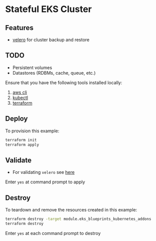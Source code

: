 # Stateful EKS Cluster

## Features

- [velero](https://github.com/vmware-tanzu/velero) for cluster backup and restore

## TODO

- Persistent volumes
- Datastores (RDBMs, cache, queue, etc.)

Ensure that you have the following tools installed locally:

1. [aws cli](https://docs.aws.amazon.com/cli/latest/userguide/install-cliv2.html)
2. [kubectl](https://Kubernetes.io/docs/tasks/tools/)
3. [terraform](https://learn.hashicorp.com/tutorials/terraform/install-cli)

## Deploy

To provision this example:

```bash
terraform init
terraform apply
```

## Validate

- For validating `velero` see [here](https://github.com/aws-ia/terraform-aws-eks-blueprints/tree/main/modules/kubernetes-addons/velero#validate)

Enter `yes` at command prompt to apply

## Destroy

To teardown and remove the resources created in this example:

```bash
terraform destroy -target module.eks_blueprints_kubernetes_addons
terraform destroy
```

Enter `yes` at each command prompt to destroy

